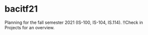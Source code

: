 # bacitf21
Planning for the fall semester 2021 (IS-100, IS-104, IS.114). 
!!Check in Projects for an overview. 

